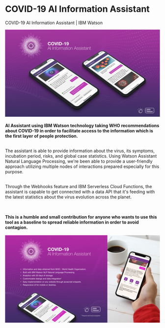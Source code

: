 # COVID-19 AI Information Assistant
COVID-19 AI Information Assistant | IBM Watson

<img src="covid19-assistant.jpg">
</br>
</br>
<strong>AI Assistant using IBM Watson technology taking WHO recommendations about COVID-19 in order to facilitate access to the information which is the first layer of people protection.</strong></br></br>

The assistant is able to provide information about the virus, its symptoms, incubation period, risks, and global case statistics.
Using Watson Assistant Natural Language Processing, we're been able to provide a user-friendly approach utilizing multiple nodes of interactions prepared especially for this purpose.</br></br>

Through the Webhooks feature and IBM Serverless Cloud Functions, the assistant is capable to get connected with a data API that it's feeding with the latest statistics about the virus evolution across the planet.</br></br></br>

<strong>This is a humble and small contribution for anyone who wants to use this tool as a baseline to spread reliable information in order to avoid contagion.</strong>
</br></br>
<img src="covid19-assistant.002.jpg">
